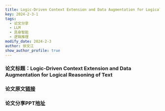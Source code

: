 ```yaml
---
title: Logic-Driven Context Extension and Data Augmentation for Logical Reasoning of Text
key: 2024-2-3-1
tags:
  - 论文分享
  - LLM
  - 具身智能
  - 逻辑推理
modify_date: 2024-2-3
author: 徐文江
show_author_profile: true
---
```


### 论文标题：Logic-Driven Context Extension and Data Augmentation for Logical Reasoning of Text          
<!--more-->    
### 论文原文[链接](https://arxiv.org/abs/2105.03659)         



### 论文分享PPT[地址](https://kdocs.cn/l/cpGhxUoXGlPu)       